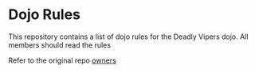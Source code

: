 Dojo Rules
==========

This repository contains a list of dojo rules for the Deadly Vipers dojo.
All members should read the rules

Refer to the original repo [owners](https://github.com/deadlyvipers)

